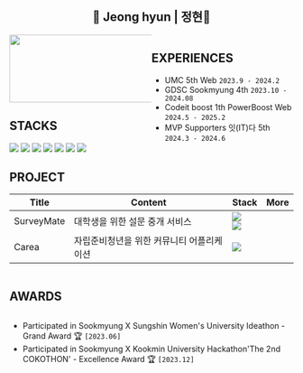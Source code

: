 <div align="center">

## 💫 Jeong hyun  |  정현💫 ##

</div>

<div style="display:flex; flex-direction:row; justify-content:space-between; flex-wrap:wrap;">
<div style="width:50%; flex-wrap:wrap;">


<a href="https://github.com/devxb/gitanimals">
  <img
    src="https://render.gitanimals.org/lines/hanjeonghyun?pet-id=596651130434115154"
    width="600"
    height="120"
  />
</a>
  

## STACKS ##
  <img src="https://img.shields.io/badge/html5-E34F26?style=for-the-badge&logo=html5&logoColor=white" />
  <img src="https://img.shields.io/badge/css-1572B6?style=for-the-badge&logo=css3&logoColor=white" />
  <img src="https://img.shields.io/badge/javascript-F7DF1E?style=for-the-badge&logo=javascript&logoColor=black" />
  <img src="https://img.shields.io/badge/react-61DAFB?style=for-the-badge&logo=react&logoColor=black" />
  <img src="https://img.shields.io/badge/flutter-02569B?style=for-the-badge&logo=flutter&logoColor=white" />
  <img src="https://img.shields.io/badge/github-181717?style=for-the-badge&logo=github&logoColor=white" />
  <img src="https://img.shields.io/badge/git-F05032?style=for-the-badge&logo=git&logoColor=white" /> 
</div>

<div style="width:50%;">

## EXPERIENCES ##
- UMC 5th Web `2023.9 - 2024.2`
- GDSC Sookmyung 4th `2023.10 - 2024.08`
- Codeit boost 1th PowerBoost Web `2024.5 - 2025.2`
- MVP Supporters 잇(IT)다 5th `2024.3 - 2024.6`

</div>

<div>
  
## PROJECT ##

| Title      | Content     | Stack         | More |
|------------|-------------|---------------|------|
| SurveyMate | 대학생을 위한 설문 중개 서비스 | <img src="https://img.shields.io/badge/react-61DAFB?style=for-the-badge&logo=react&logoColor=black" /> <br /> <img src="https://img.shields.io/badge/recoil-3578E5?style=for-the-badge&logo=recoil&logoColor=white" /> |      |
| Carea      | 자립준비청년을 위한 커뮤니티 어플리케이션       | <img src="https://img.shields.io/badge/flutter-02569B?style=for-the-badge&logo=flutter&logoColor=white" />       |      |


</div>

## AWARDS ##

- Participated in Sookmyung X Sungshin Women's University Ideathon - Grand Award 🏆 `[2023.06]`
- Participated in Sookmyung X Kookmin University Hackathon'The 2nd COKOTHON' -  Excellence Award 🏆 `[2023.12]`
</div>
